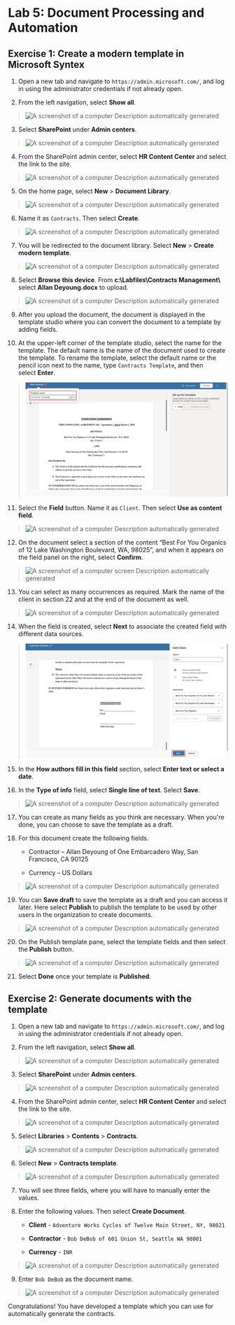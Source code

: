 # Lab 5: Document Processing and Automation

## Exercise 1: Create a modern template in Microsoft Syntex

1.  Open a new tab and navigate to
    ```https://admin.microsoft.com/```, and log in using the
    administrator credentials if not already open.

2.  From the left navigation, select **Show all**.

> ![A screenshot of a computer Description automatically
> generated](./media/image1.png)

3.  Select **SharePoint** under **Admin centers**.

> ![A screenshot of a computer Description automatically
> generated](./media/image2.png)

4.  From the SharePoint admin center, select **HR Content Center** and
    select the link to the site.

> ![A screenshot of a computer Description automatically
> generated](./media/image3.png)

5.  On the home page, select **New** \> **Document Library**.

> ![A screenshot of a computer Description automatically
> generated](./media/image4.png)

6.  Name it as ```Contracts```. Then select **Create**.

> ![A screenshot of a computer Description automatically
> generated](./media/image5.png)

7.  You will be redirected to the document library.
    Select **New** \> **Create modern template**.

> ![A screenshot of a computer Description automatically
> generated](./media/image6.png)

8.  Select **Browse this device**. From **c:\Labfiles\Contracts
    Management\\** select **Allan Deyoung.docx** to upload.

> ![A screenshot of a computer Description automatically
> generated](./media/image7.png)

9.  After you upload the document, the document is displayed in the
    template studio where you can convert the document to a template by
    adding fields.

10. At the upper-left corner of the template studio, select the name for
    the template. The default name is the name of the document used to
    create the template. To rename the template, select the default name
    or the pencil icon next to the name, type ```Contracts
    Template```, and then select **Enter**.

> ![](./media/image8.png)

11. Select the **Field** button. Name it as ```Client```. Then
    select **Use as content field**.

> ![A screenshot of a computer Description automatically
> generated](./media/image9.png)

12. On the document select a section of the content “Best For You
    Organics of 12 Lake Washington Boulevard, WA, 98025”, and when it
    appears on the field panel on the right, select **Confirm**.

> ![A screenshot of a computer screen Description automatically
> generated](./media/image10.png)

13. You can select as many occurrences as required. Mark the name of the
    client in section 22 and at the end of the document as well.

> ![A screenshot of a computer Description automatically
> generated](./media/image11.png)

14. When the field is created, select **Next** to associate the created
    field with different data sources.

> ![](./media/image12.png)

15. In the **How authors fill in this field** section, select **Enter
    text or select a date**.

16. In the **Type of info** field, select **Single line of text**.
    Select **Save**.

> ![A screenshot of a computer Description automatically
> generated](./media/image13.png)

17. You can create as many fields as you think are necessary. When
    you're done, you can choose to save the template as a draft.

18. For this document create the following fields.

    - Contractor – Allan Deyoung of One Embarcadero Way, San Francisco,
      CA 90125

    - Currency – US Dollars

> ![A screenshot of a computer Description automatically
> generated](./media/image14.png)

19. You can **Save draft** to save the template as a draft and you can
    access it later. Here select **Publish** to publish the template to
    be used by other users in the organization to create documents.

> ![A screenshot of a computer Description automatically
> generated](./media/image15.png)

20. On the Publish template pane, select the template fields and then
    select the **Publish** button.

> ![A screenshot of a computer Description automatically
> generated](./media/image16.png)

21. Select **Done** once your template is **Published**.

## Exercise 2: Generate documents with the template

1.  Open a new tab and navigate to
    ```https://admin.microsoft.com/```, and log in using the
    administrator credentials if not already open.

2.  From the left navigation, select **Show all**.

> ![A screenshot of a computer Description automatically
> generated](./media/image1.png)

3.  Select **SharePoint** under **Admin centers**.

> ![A screenshot of a computer Description automatically
> generated](./media/image2.png)

4.  From the SharePoint admin center, select **HR Content Center** and
    select the link to the site.

> ![A screenshot of a computer Description automatically
> generated](./media/image17.png)

5.  Select **Libraries** \> **Contents** \> **Contracts**.

> ![A screenshot of a computer Description automatically
> generated](./media/image18.png)

6.  Select **New** \> **Contracts template**.

> ![A screenshot of a computer Description automatically
> generated](./media/image19.png)

7.  You will see three fields, where you will have to manually enter the
    values.

8.  Enter the following values. Then select **Create Document**.

    - **Client** - ```Adventure Works Cycles of Twelve Main Street,
      NY, 98021```

    - **Contractor** - ```Bob DeBob of 601 Union St, Seattle WA
      98001```

    - **Currency** - ```INR```

> ![A screenshot of a computer Description automatically
> generated](./media/image20.png)

9.  Enter ```Bob DeBob``` as the document name.

> ![A screenshot of a computer Description automatically
> generated](./media/image21.png)

Congratulations! You have developed a template which you can use for
automatically generate the contracts.
